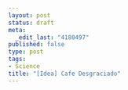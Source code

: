 ```yaml
--- 
layout: post
status: draft
meta: 
  _edit_last: "4180497"
published: false
type: post
tags: 
- Science
title: "[Idea] Cafe Desgraciado"
---
```


